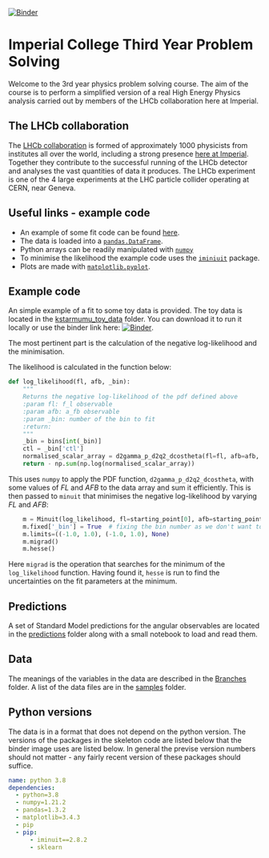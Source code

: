 [![Binder](https://mybinder.org/badge_logo.svg)](https://mybinder.org/v2/gh/mesmith75/ic-teach-kstmumu-public/main?filepath=starter_notebook.ipynb)

# Imperial College Third Year Problem Solving

Welcome to the 3rd year physics problem solving course. The aim of the course is to perform a simplified version of a real High Energy Physics analysis carried out by members of the LHCb collaboration here at Imperial.

## The LHCb collaboration

The [LHCb collaboration](http://lhcb-public.web.cern.ch/) is formed of approximately 1000 physicists from institutes all over the world, including a strong presence [here at Imperial](https://www.imperial.ac.uk/high-energy-physics/research/experiments/lhcb/). Together they contribute to the successful running of the LHCb detector and analyses the vast quantities of data it produces. The LHCb experiment is one of the 4 large experiments at the LHC particle collider operating at CERN, near Geneva. 

## Useful links - example code

- An example of some fit code can be found [here](https://github.com/mesmith75/ic-teach-kstmumu-public/blob/main/starter_notebook.ipynb).
- The data is loaded into a [`pandas.DataFrame`](https://pandas.pydata.org/docs/reference/api/pandas.DataFrame.html).
- Python arrays can be readily manipulated with [`numpy`](https://numpy.org/)
- To minimise the likelihood the example code uses the [`iminiuit`](https://pypi.org/project/iminuit/) package.
- Plots are made with [`matplotlib.pyplot`](https://matplotlib.org/stable/api/_as_gen/matplotlib.pyplot.html).

## Example code

An simple example of a fit to some toy data is provided. The toy data is located in the [kstarmumu_toy_data](kstarmumu_toy_data) folder. You can download it to run it locally or use the binder link here: [![Binder](https://mybinder.org/badge_logo.svg)](https://mybinder.org/v2/gh/mesmith75/ic-teach-kstmumu-public/main?filepath=starter_notebook.ipynb).

The most pertinent part is the calculation of the negative log-likelihood and the minimisation.

The likelihood is calculated in the function below:
```python
def log_likelihood(fl, afb, _bin):
    """
    Returns the negative log-likelihood of the pdf defined above
    :param fl: f_l observable
    :param afb: a_fb observable
    :param _bin: number of the bin to fit
    :return:
    """
    _bin = bins[int(_bin)]
    ctl = _bin['ctl']
    normalised_scalar_array = d2gamma_p_d2q2_dcostheta(fl=fl, afb=afb, cos_theta_l=ctl)
    return - np.sum(np.log(normalised_scalar_array))
```
This uses `numpy` to apply the PDF function, `d2gamma_p_d2q2_dcostheta`, with some values of *FL* and *AFB* to the data array and sum it efficiently. This is then passed to `minuit` that minimises the negative log-likelihood by varying *FL* and *AFB*:
```python
    m = Minuit(log_likelihood, fl=starting_point[0], afb=starting_point[1], _bin=i)
    m.fixed['_bin'] = True  # fixing the bin number as we don't want to optimize it
    m.limits=((-1.0, 1.0), (-1.0, 1.0), None)
    m.migrad()
    m.hesse()
```
Here `migrad` is the operation that searches for the minimum of the `log_likelihood` function. Having found it, `hesse` is run to find the uncertainties on the fit parameters at the minimum.

## Predictions

A set of Standard Model predictions for the angular observables are located in the [predictions](predictions) folder along with a small notebook to load and read them.

## Data

The meanings of the variables in the data are described in the [Branches](Branches/README.md) folder. A list of the data files are in the [samples](samples/README.md) folder.

## Python versions

The data is in a format that does not depend on the python version. The versions of the packages in the skeleton code are listed below that the binder image uses are listed below. In general the previse version numbers should not matter - any fairly recent version of these packages should suffice.

```yml
name: python 3.8
dependencies:
  - python=3.8
  - numpy=1.21.2
  - pandas=1.3.2
  - matplotlib=3.4.3
  - pip
  - pip:
      - iminuit==2.8.2
      - sklearn
```

